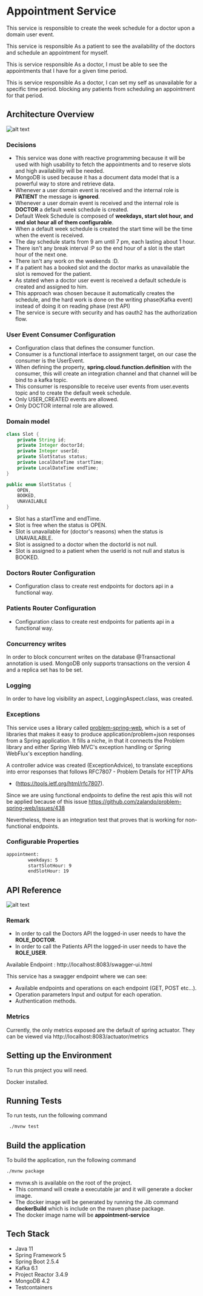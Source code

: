 # Appointment Service

This service is responsible to create the week schedule for a doctor upon a domain user event.

This service is responsible As a patient to see the availability of the doctors and schedule an appointment for myself.

This is service responsible As a doctor, I must be able to see the appointments that I have for a given time period.

This is service responsible As a doctor, I can set my self as unavailable for a specific time period. blocking any
patients from scheduling an appointment for that period.

## Architecture Overview

![alt text](./img/appointment-service-overview.png "Architecture Overview")

### Decisions

- This service was done with reactive programming because it will be used with high usability to fetch the appointments
  and to reserve slots and high availability will be needed.
- MongoDB is used because it has a document data model that is a powerful way to store and retrieve data.
- Whenever a user domain event is received and the internal role is **PATIENT** the message is **ignored**.
- Whenever a user domain event is received and the internal role is **DOCTOR** a default week schedule is created.
- Default Week Schedule is composed of **weekdays, start slot hour, and end slot hour all of them configurable**.
- When a default week schedule is created the start time will be the time when the event is received.
- The day schedule starts from 9 am until 7 pm, each lasting about 1 hour.
- There isn't any break interval :P so the end hour of a slot is the start hour of the next one.
- There isn't any work on the weekends :D.
- If a patient has a booked slot and the doctor marks as unavailable the slot is removed for the patient.
- As stated when a doctor user event is received a default schedule is created and assigned to him.
- This approach was chosen because it automatically creates the schedule, and the hard work is done on the writing
  phase(Kafka event) instead of doing it on reading phase (rest API)
- The service is secure with security and has oauth2 has the authorization flow.

### User Event Consumer Configuration

- Configuration class that defines the consumer function.
- Consumer is a functional interface to assignment target, on our case the consumer is the UserEvent.
- When defining the property, **spring.cloud.function.definition** with the consumer, this will create an integration
  channel and that channel will be bind to a kafka topic.
- This consumer is responsible to receive user events from user.events topic and to create the default week schedule.
- Only USER_CREATED events are allowed.
- Only DOCTOR internal role are allowed.

### Domain model

```java
class Slot {
    private String id;
    private Integer doctorId;
    private Integer userId;
    private SlotStatus status;
    private LocalDateTime startTime;
    private LocalDateTime endTime;
}
```

```java
public enum SlotStatus {
    OPEN,
    BOOKED,
    UNAVAILABLE
}
```

- Slot has a startTime and endTime.
- Slot is free when the status is OPEN.
- Slot is unavailable for (doctor's reasons) when the status is UNAVAILABLE.
- Slot is assigned to a doctor when the doctorId is not null.
- Slot is assigned to a patient when the userId is not null and status is BOOKED.

### Doctors Router Configuration

- Configuration class to create rest endpoints for doctors api in a functional way.

### Patients Router Configuration

- Configuration class to create rest endpoints for patients api in a functional way.

### Concurrency writes

In order to block concurrent writes on the database @Transactional annotation is used. MongoDB only supports
transactions on the version 4 and a replica set has to be set.

### Logging

In order to have log visibility an aspect, LoggingAspect.class, was created.

### Exceptions

This service uses a library called [problem-spring-web](https://github.com/zalando/problem-spring-web), which is a set
of libraries that makes it easy to produce application/problem+json responses from a Spring application. It fills a
niche, in that it connects the Problem library and either Spring Web MVC's exception handling or Spring WebFlux's
exception handling.

A controller advice was created (ExceptionAdvice), to translate exceptions into error responses that follows RFC7807 -
Problem Details for HTTP APIs

* (https://tools.ietf.org/html/rfc7807).

Since we are using functional endpoints to define the rest apis this will not be applied because of this issue
https://github.com/zalando/problem-spring-web/issues/438

Nevertheless, there is an integration test that proves that is working for non-functional endpoints.

### Configurable Properties

```xml
appointment:
        weekdays: 5
        startSlotHour: 9
        endSlotHour: 19
```

## API Reference

![alt text](./img/api.png "API Overview")

### Remark

- In order to call the Doctors API the logged-in user needs to have the **ROLE_DOCTOR**.
- In order to call the Patients API the logged-in user needs to have the **ROLE_USER**.

Available Endpoint : http://localhost:8083/swagger-ui.html

This service has a swagger endpoint where we can see:

- Available endpoints and operations on each endpoint (GET, POST etc...).
- Operation parameters Input and output for each operation.
- Authentication methods.

### Metrics

Currently, the only metrics exposed are the default of spring actuator. They can be viewed
via http://localhost:8083/actuator/metrics

## Setting up the Environment

To run this project you will need.

Docker installed.

## Running Tests

To run tests, run the following command

```bash
 ./mvnw test
```

## Build the application

To build the application, run the following command

```bash
./mvnw package 
```

- mvnw.sh is available on the root of the project.
- This command will create a executable jar and it will generate a docker image.
- The docker image will be generated by running the Jib command **dockerBuild** which is include on the maven phase
  package.
- The docker image name will be **appointment-service**

## Tech Stack

- Java 11
- Spring Framework 5
- Spring Boot 2.5.4
- Kafka 6.1
- Project Reactor 3.4.9
- MongoDB 4.2
- Testcontainers
